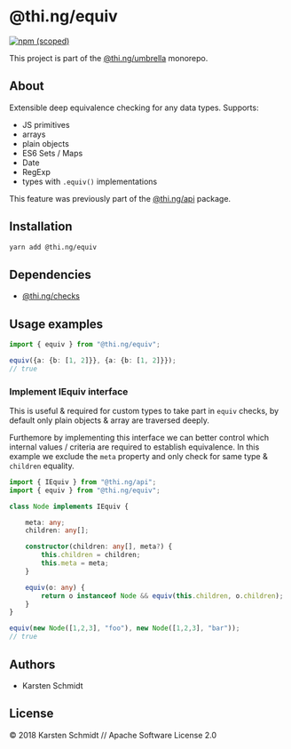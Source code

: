 # @thi.ng/equiv

[![npm (scoped)](https://img.shields.io/npm/v/@thi.ng/equiv.svg)](https://www.npmjs.com/package/@thi.ng/equiv)

This project is part of the
[@thi.ng/umbrella](https://github.com/thi-ng/umbrella/) monorepo.

## About

Extensible deep equivalence checking for any data types. Supports:

- JS primitives
- arrays
- plain objects
- ES6 Sets / Maps
- Date
- RegExp
- types with `.equiv()` implementations

This feature was previously part of the
[@thi.ng/api](https://github.com/thi-ng/umbrella/tree/master/packages/api)
package.

## Installation

```bash
yarn add @thi.ng/equiv
```

## Dependencies

- [@thi.ng/checks](https://github.com/thi-ng/umbrella/tree/master/packages/checks)

## Usage examples

```ts
import { equiv } from "@thi.ng/equiv";

equiv({a: {b: [1, 2]}}, {a: {b: [1, 2]}});
// true
```

### Implement IEquiv interface

This is useful & required for custom types to take part in `equiv`
checks, by default only plain objects & array are traversed deeply.

Furthemore by implementing this interface we can better control which
internal values / criteria are required to establish equivalence. In
this example we exclude the `meta` property and only check for same type
& `children` equality.

```ts
import { IEquiv } from "@thi.ng/api";
import { equiv } from "@thi.ng/equiv";

class Node implements IEquiv {

    meta: any;
    children: any[];

    constructor(children: any[], meta?) {
        this.children = children;
        this.meta = meta;
    }

    equiv(o: any) {
        return o instanceof Node && equiv(this.children, o.children);
    }
}

equiv(new Node([1,2,3], "foo"), new Node([1,2,3], "bar"));
// true
```

## Authors

- Karsten Schmidt

## License

&copy; 2018 Karsten Schmidt // Apache Software License 2.0
